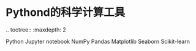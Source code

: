 # Pythond的科学计算工具

.. toctree::
   :maxdepth: 2

   Python
   Jupyter notebook
   NumPy
   Pandas
   Matplotlib
   Seaborn
   Scikit-learn

```